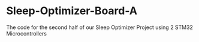 # Sleep-Optimizer-Board-A
The code for the second half of our Sleep Optimizer Project using 2 STM32 Microcontrollers
